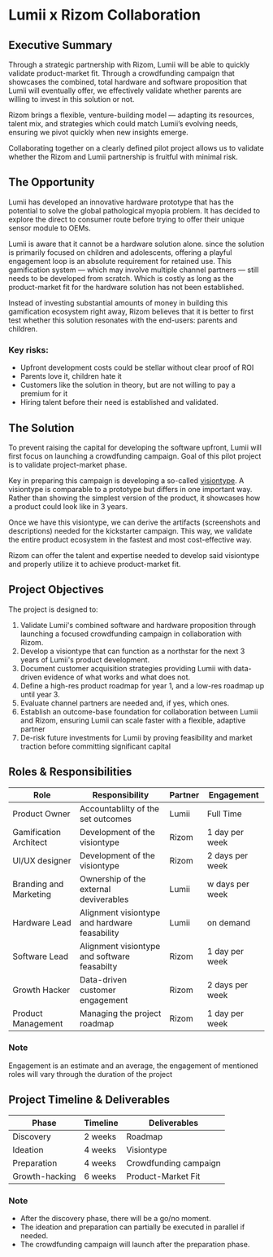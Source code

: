 # Lumii x Rizom Collaboration 

## Executive Summary

Through a strategic partnership with Rizom, Lumii will be able to quickly validate product-market fit. Through a crowdfunding campaign that showcases the combined, total hardware and software proposition that Lumii will eventually offer, we effectively validate whether parents are willing to invest in this solution or not. 

Rizom brings a flexible, venture-building model — adapting its resources, talent mix, and strategies which could match Lumii’s evolving needs, ensuring we pivot quickly when new insights emerge. 

Collaborating together on a clearly defined pilot project allows us to validate whether the Rizom and Lumii partnership is fruitful with minimal risk.


## The Opportunity

Lumii has developed an innovative hardware prototype that has the potential to solve the global pathological myopia problem. It has decided to explore the direct to consumer route before trying to offer their unique sensor module to OEMs.


Lumii is aware that it cannot be a hardware solution alone. since the solution is primarily focused on children and adolescents, offering a playful engagement loop is an absolute requirement for retained use. This gamification system — which may involve multiple channel partners — still needs to be developed from scratch. Which is costly as long as the product-market fit for the hardware solution has not been established.

Instead of investing substantial amounts of money in building this gamification ecosystem right away, Rizom believes that it is better to first test whether this solution resonates with the end-users: parents and children.

### Key risks:

- Upfront development costs could be stellar without clear proof of ROI
- Parents love it, children hate it
- Customers like the solution in theory, but are not willing to pay a premium for it
- Hiring talent before their need is established and validated.


## The Solution

To prevent raising the capital for developing the software upfront, Lumii will first focus on launching a crowdfunding campaign. Goal of this pilot project is to validate project-market phase.

Key in preparing this campaign is developing a so-called [visiontype](https://designmap.com/ideas/visiontypes-create-and-share-a-product-vision). A visiontype is comparable to a prototype but differs in one important way. Rather than showing the simplest version of the product, it showcases how a product could look like in 3 years. 

Once we have this visiontype, we can derive the artifacts (screenshots and descriptions) needed for the kickstarter campaign. This way, we validate the entire product ecosystem in the fastest and most cost-effective way.


Rizom can offer the talent and expertise needed to develop said visiontype and properly utilize it to achieve product-market fit.


## Project Objectives

The project is designed to:

1. Validate Lumii's combined software and hardware proposition through launching a focused crowdfunding campaign in collaboration with Rizom.
2. Develop a visiontype that can function as a northstar for the next 3 years of Lumii's product development.
3. Document customer acquisition strategies providing Lumii with data-driven evidence of what works and what does not.
4. Define a high-res product roadmap for year 1, and a low-res roadmap up until year 3.
5. Evaluate channel partners are needed and, if yes, which ones.
6. Establish an outcome-base foundation for collaboration between Lumii and Rizom, ensuring Lumii can scale faster with a flexible, adaptive partner
7. De-risk future investments for Lumii by proving feasibility and market traction before committing significant capital


## Roles & Responsibilities


| Role | Responsibility | Partner | Engagement |
|------|----------------|---------|------------------------------|
| Product Owner | Accountablilty of the set outcomes | Lumii | Full Time |
| Gamification Architect | Development of the visiontype | Rizom | 1 day per week |
| UI/UX designer | Development of the visiontype | Rizom | 2 days per week |
| Branding and Marketing | Ownership of the external deviverables | Lumii | w days per week |
| Hardware Lead | Alignment visiontype and hardware feasability | Lumii | on demand |
| Software Lead | Alignment visiontype and software feasabilty | Rizom | 1 day per week |
| Growth Hacker | Data-driven customer engagement | Rizom | 2 days per week |
| Product Management | Managing the project roadmap | Rizom | 1 day per week |


### Note

Engagement is an estimate and an average, the engagement of mentioned roles will vary through the duration of the project


## Project Timeline & Deliverables

| Phase | Timeline | Deliverables |
|-------|----------|--------------|
| Discovery | 2 weeks | Roadmap |
| Ideation | 4 weeks | Visiontype |
| Preparation | 4 weeks | Crowdfunding campaign |
| Growth-hacking | 6 weeks | Product-Market Fit |


### Note

- After the discovery phase, there will be a go/no moment.
- The ideation and preparation can partially be executed in parallel if needed.
- The crowdfunding campaign will launch after the preparation phase.
